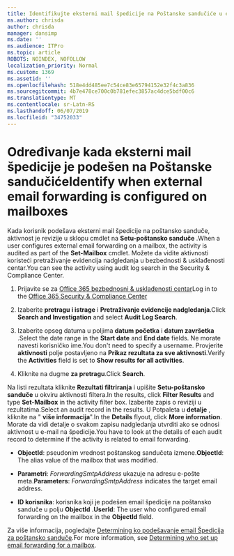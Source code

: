 ```yaml
---
title: Identifikujte eksterni mail špedicije na Poštanske sandučiće u evidencije nadgledanja
ms.author: chrisda
author: chrisda
manager: dansimp
ms.date: ''
ms.audience: ITPro
ms.topic: article
ROBOTS: NOINDEX, NOFOLLOW
localization_priority: Normal
ms.custom: 1369
ms.assetid: ''
ms.openlocfilehash: 518e4dd485ee7c54ce83e65794152e32f4c3a836
ms.sourcegitcommit: 4b7e478ce700c0b781efec3857ac4dce5bdf00c6
ms.translationtype: MT
ms.contentlocale: sr-Latn-RS
ms.lasthandoff: 06/07/2019
ms.locfileid: "34752033"
---
```

# <a name="identify-when-external-email-forwarding-is-configured-on-mailboxes"></a><span data-ttu-id="198c8-102">Određivanje kada eksterni mail špedicije je podešen na Poštanske sandučiće</span><span class="sxs-lookup"><span data-stu-id="198c8-102">Identify when external email forwarding is configured on mailboxes</span></span>

<span data-ttu-id="198c8-103">Kada korisnik podešava eksterni mail špedicije na poštansko sanduče, aktivnost je revizije u sklopu cmdlet na **Setu-poštansko sanduče** .</span><span class="sxs-lookup"><span data-stu-id="198c8-103">When a user configures external email forwarding on a mailbox, the activity is audited as part of the **Set-Mailbox** cmdlet.</span></span> <span data-ttu-id="198c8-104">Možete da vidite aktivnosti koristeći pretraživanje evidencija nadgledanja u bezbednosti & usklađenosti centar.</span><span class="sxs-lookup"><span data-stu-id="198c8-104">You can see the activity using audit log search in the Security & Compliance Center.</span></span>

1. <span data-ttu-id="198c8-105">Prijavite se za [Office 365 bezbednosni & usklađenosti centar](https://protection.office.com/)</span><span class="sxs-lookup"><span data-stu-id="198c8-105">Log in to the [Office 365 Security & Compliance Center](https://protection.office.com/)</span></span>

2. <span data-ttu-id="198c8-106">Izaberite **pretragu i istrage** i **Pretraživanje evidencije nadgledanja**.</span><span class="sxs-lookup"><span data-stu-id="198c8-106">Click **Search and Investigation** and select **Audit Log Search**.</span></span>

3. <span data-ttu-id="198c8-107">Izaberite opseg datuma u poljima **datum početka** i **datum završetka** .</span><span class="sxs-lookup"><span data-stu-id="198c8-107">Select the date range in the **Start date** and **End date** fields.</span></span> <span data-ttu-id="198c8-108">Ne morate navesti korisničko ime.</span><span class="sxs-lookup"><span data-stu-id="198c8-108">You don't need to specify a username.</span></span> <span data-ttu-id="198c8-109">Provjerite **aktivnosti** polje postavljeno na **Prikaz rezultata za sve aktivnosti**.</span><span class="sxs-lookup"><span data-stu-id="198c8-109">Verify the **Activities** field is set to **Show results for all activities**.</span></span>

4. <span data-ttu-id="198c8-110">Kliknite na dugme **za pretragu**.</span><span class="sxs-lookup"><span data-stu-id="198c8-110">Click **Search**.</span></span>

<span data-ttu-id="198c8-111">Na listi rezultata kliknite **Rezultati filtriranja** i upišite **Setu-poštansko sanduče** u okviru aktivnosti filtera.</span><span class="sxs-lookup"><span data-stu-id="198c8-111">In the results, click **Filter Results** and type **Set-Mailbox** in the activity filter box.</span></span> <span data-ttu-id="198c8-112">Izaberite zapis o reviziji u rezultatima.</span><span class="sxs-lookup"><span data-stu-id="198c8-112">Select an audit record in the results.</span></span> <span data-ttu-id="198c8-113">U Potpaleta u **detalje** , kliknite na " **više informacija**".</span><span class="sxs-lookup"><span data-stu-id="198c8-113">In the **Details** flyout, click **More information**.</span></span> <span data-ttu-id="198c8-114">Morate da vidi detalje o svakom zapisu nadgledanja utvrditi ako se odnosi aktivnost u e-mail na špedicije.</span><span class="sxs-lookup"><span data-stu-id="198c8-114">You have to look at the details of each audit record to determine if the activity is related to email forwarding.</span></span>

- <span data-ttu-id="198c8-115">**ObjectId**: pseudonim vrednost poštanskog sandučeta izmene.</span><span class="sxs-lookup"><span data-stu-id="198c8-115">**ObjectId**: The alias value of the mailbox that was modified.</span></span>

- <span data-ttu-id="198c8-116">**Parametri**: _ForwardingSmtpAddress_ ukazuje na adresu e-pošte meta.</span><span class="sxs-lookup"><span data-stu-id="198c8-116">**Parameters**: _ForwardingSmtpAddress_ indicates the target email address.</span></span>

- <span data-ttu-id="198c8-117">**ID korisnika**: korisnika koji je podešen email špedicije na poštansko sanduče u polju **ObjectId** .</span><span class="sxs-lookup"><span data-stu-id="198c8-117">**UserId**: The user who configured email forwarding on the mailbox in the **ObjectId** field.</span></span>

<span data-ttu-id="198c8-118">Za više informacija, pogledajte [Determining ko podešavanje email Špedicija za poštansko sanduče](https://docs.microsoft.com/office365/securitycompliance/auditing-troubleshooting-scenarios#determining-who-set-up-email-forwarding-for-a-mailbox).</span><span class="sxs-lookup"><span data-stu-id="198c8-118">For more information, see [Determining who set up email forwarding for a mailbox](https://docs.microsoft.com/office365/securitycompliance/auditing-troubleshooting-scenarios#determining-who-set-up-email-forwarding-for-a-mailbox).</span></span>
